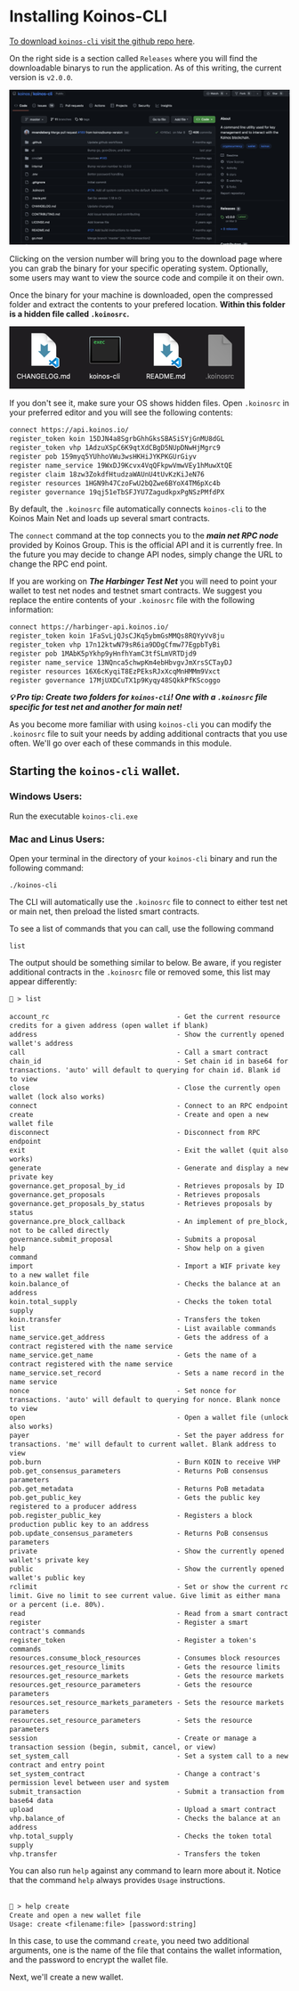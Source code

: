 # Installing Koinos-CLI

[To download `koinos-cli` visit the github repo here](https://github.com/koinos/koinos-cli).

On the right side is a section called `Releases` where you will find the downloadable binarys to run the application. As of this writing, the current version is `v2.0.0`. 

![github](images/cli_1.png "github")

Clicking on the version number will bring you to the download page where you can grab the binary for your specific operating system. Optionally, some users may want to view the source code and compile it on their own.


Once the binary for your machine is downloaded, open the compressed folder and extract the contents to your prefered location. __Within this folder is a hidden file called `.koinosrc`.__ 

![koinosrc](images/cli_2.png "koinosrc")

If you don't see it, make sure your OS shows hidden files. Open `.koinosrc` in your preferred editor and you will see the following contents:

```
connect https://api.koinos.io/
register_token koin 15DJN4a8SgrbGhhGksSBASiSYjGnMU8dGL
register_token vhp 1AdzuXSpC6K9qtXdCBgD5NUpDNwHjMgrc9
register pob 159myq5YUhhoVWu3wsHKHiJYKPKGUrGiyv
register name_service 19WxDJ9Kcvx4VqQFkpwVmwVEy1hMuwXtQE
register claim 18zw3ZokdfHtudzaWAUnU4tUvKzKiJeN76
register resources 1HGN9h47CzoFwU2bQZwe6BYoX4TM6pXc4b
register governance 19qj51eTbSFJYU7ZagudkpxPgNSzPMfdPX
```

By default, the `.koinosrc` file automatically connects `koinos-cli` to the Koinos Main Net and loads up several smart contracts.

The `connect` command at the top connects you to the ___main net RPC node___ provided by Koinos Group. This is the official API and it is currently free. In the future you may decide to change API nodes, simply change the URL to change the RPC end point.

If you are working on ___The Harbinger Test Net___ you will need to point your wallet to test net nodes and testnet smart contracts. We suggest you replace the entire contents of your `.koinosrc` file with the following information:

```
connect https://harbinger-api.koinos.io/
register_token koin 1FaSvLjQJsCJKq5ybmGsMMQs8RQYyVv8ju
register_token vhp 17n12ktwN79sR6ia9DDgCfmw77EgpbTyBi
register pob 1MAbK5pYkhp9yHnfhYamC3tfSLmVRTDjd9
register name_service 13NQnca5chwpKm4ebHbvgvJmXrsSCTayDJ
register resources 16X6cKyqiT8EzPEksRJxXcqMnHMMm9Vxct
register governance 17MjUXDCuTX1p9Kyqy48SQkkPfKScoggo
```

___💡 Pro tip: Create two folders for `koinos-cli`! One with a `.koinosrc` file specific for test net and another for main net!___

As you become more familiar with using `koinos-cli` you can modify the `.koinosrc` file to suit your needs by adding additional contracts that you use often. We'll go over each of these commands in this module.


## Starting the `koinos-cli` wallet.

### Windows Users:

Run the executable `koinos-cli.exe`

### Mac and Linus Users:

Open your terminal in the directory of your `koinos-cli` binary and run the following command:

```
./koinos-cli
```
The CLI will automatically use the `.koinosrc` file to connect to either test net or main net, then preload the listed smart contracts.

To see a list of commands that you can call, use the following command
```
list
``` 
The output should be something similar to below. Be aware, if you register additional contracts in the `.koinosrc` file or removed some, this list may appear differently: 

```
🔐 > list

account_rc                                - Get the current resource credits for a given address (open wallet if blank)
address                                   - Show the currently opened wallet's address
call                                      - Call a smart contract
chain_id                                  - Set chain id in base64 for transactions. 'auto' will default to querying for chain id. Blank id to view
close                                     - Close the currently open wallet (lock also works)
connect                                   - Connect to an RPC endpoint
create                                    - Create and open a new wallet file
disconnect                                - Disconnect from RPC endpoint
exit                                      - Exit the wallet (quit also works)
generate                                  - Generate and display a new private key
governance.get_proposal_by_id             - Retrieves proposals by ID
governance.get_proposals                  - Retrieves proposals
governance.get_proposals_by_status        - Retrieves proposals by status
governance.pre_block_callback             - An implement of pre_block, not to be called directly
governance.submit_proposal                - Submits a proposal
help                                      - Show help on a given command
import                                    - Import a WIF private key to a new wallet file
koin.balance_of                           - Checks the balance at an address
koin.total_supply                         - Checks the token total supply
koin.transfer                             - Transfers the token
list                                      - List available commands
name_service.get_address                  - Gets the address of a contract registered with the name service
name_service.get_name                     - Gets the name of a contract registered with the name service
name_service.set_record                   - Sets a name record in the name service
nonce                                     - Set nonce for transactions. 'auto' will default to querying for nonce. Blank nonce to view
open                                      - Open a wallet file (unlock also works)
payer                                     - Set the payer address for transactions. 'me' will default to current wallet. Blank address to view
pob.burn                                  - Burn KOIN to receive VHP
pob.get_consensus_parameters              - Returns PoB consensus parameters
pob.get_metadata                          - Returns PoB metadata
pob.get_public_key                        - Gets the public key registered to a producer address
pob.register_public_key                   - Registers a block production public key to an address
pob.update_consensus_parameters           - Returns PoB consensus parameters
private                                   - Show the currently opened wallet's private key
public                                    - Show the currently opened wallet's public key
rclimit                                   - Set or show the current rc limit. Give no limit to see current value. Give limit as either mana or a percent (i.e. 80%).
read                                      - Read from a smart contract
register                                  - Register a smart contract's commands
register_token                            - Register a token's commands
resources.consume_block_resources         - Consumes block resources
resources.get_resource_limits             - Gets the resource limits
resources.get_resource_markets            - Gets the resource markets
resources.get_resource_parameters         - Gets the resource parameters
resources.set_resource_markets_parameters - Sets the resource markets parameters
resources.set_resource_parameters         - Sets the resource parameters
session                                   - Create or manage a transaction session (begin, submit, cancel, or view)
set_system_call                           - Set a system call to a new contract and entry point
set_system_contract                       - Change a contract's permission level between user and system
submit_transaction                        - Submit a transaction from base64 data
upload                                    - Upload a smart contract
vhp.balance_of                            - Checks the balance at an address
vhp.total_supply                          - Checks the token total supply
vhp.transfer                              - Transfers the token
```
 

You can also run `help` against any command to learn more about it. Notice that the command `help` always provides `Usage` instructions. 

```

🔐 > help create
Create and open a new wallet file
Usage: create <filename:file> [password:string]

```
In this case, to use the command `create`, you need two additional arguments, one is the name of the file that contains the wallet information, and the password to encrypt the wallet file.

Next, we'll create a new wallet.
